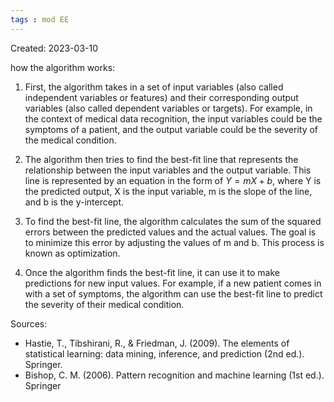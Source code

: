 ```yaml
---
tags : mod EE
---
```

Created: 2023-03-10

how the algorithm works:

1.  First, the algorithm takes in a set of input variables (also called independent variables or features) and their corresponding output variables (also called dependent variables or targets). For example, in the context of medical data recognition, the input variables could be the symptoms of a patient, and the output variable could be the severity of the medical condition.
 
2.  The algorithm then tries to find the best-fit line that represents the relationship between the input variables and the output variable. This line is represented by an equation in the form of $Y = mX + b$, where Y is the predicted output, X is the input variable, m is the slope of the line, and b is the y-intercept.

3.  To find the best-fit line, the algorithm calculates the sum of the squared errors between the predicted values and the actual values. The goal is to minimize this error by adjusting the values of m and b. This process is known as optimization.

4.  Once the algorithm finds the best-fit line, it can use it to make predictions for new input values. For example, if a new patient comes in with a set of symptoms, the algorithm can use the best-fit line to predict the severity of their medical condition.


Sources:

-   Hastie, T., Tibshirani, R., & Friedman, J. (2009). The elements of statistical learning: data mining, inference, and prediction (2nd ed.). Springer.
-   Bishop, C. M. (2006). Pattern recognition and machine learning (1st ed.). Springer


